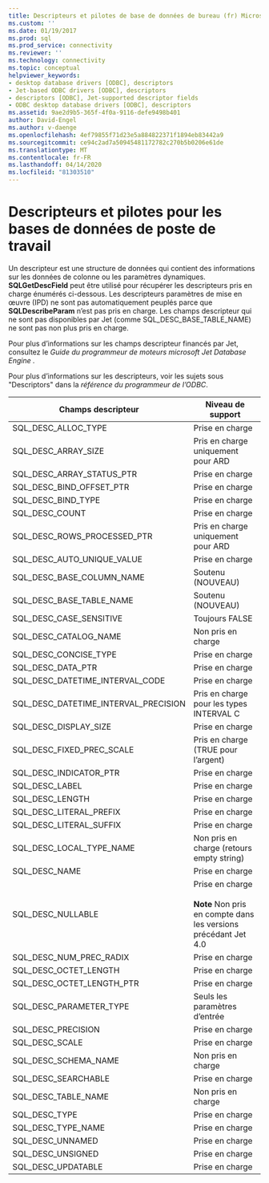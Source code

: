 ```yaml
---
title: Descripteurs et pilotes de base de données de bureau (fr) Microsoft Docs
ms.custom: ''
ms.date: 01/19/2017
ms.prod: sql
ms.prod_service: connectivity
ms.reviewer: ''
ms.technology: connectivity
ms.topic: conceptual
helpviewer_keywords:
- desktop database drivers [ODBC], descriptors
- Jet-based ODBC drivers [ODBC], descriptors
- descriptors [ODBC], Jet-supported descriptor fields
- ODBC desktop database drivers [ODBC], descriptors
ms.assetid: 9ae2d9b5-365f-4f0a-9116-defe9498b401
author: David-Engel
ms.author: v-daenge
ms.openlocfilehash: 4ef79855f71d23e5a884822371f1894eb83442a9
ms.sourcegitcommit: ce94c2ad7a50945481172782c270b5b0206e61de
ms.translationtype: MT
ms.contentlocale: fr-FR
ms.lasthandoff: 04/14/2020
ms.locfileid: "81303510"
---
```

# <a name="descriptors-and-desktop-database-drivers"></a>Descripteurs et pilotes pour les bases de données de poste de travail
Un descripteur est une structure de données qui contient des informations sur les données de colonne ou les paramètres dynamiques. **SQLGetDescField** peut être utilisé pour récupérer les descripteurs pris en charge énumérés ci-dessous. Les descripteurs paramètres de mise en œuvre (IPD) ne sont pas automatiquement peuplés parce que **SQLDescribeParam** n’est pas pris en charge. Les champs descripteur qui ne sont pas disponibles par Jet (comme SQL_DESC_BASE_TABLE_NAME) ne sont pas non plus pris en charge.  
  
 Pour plus d’informations sur les champs descripteur financés par Jet, consultez le *Guide du programmeur de moteurs microsoft Jet Database Engine .*  
  
 Pour plus d’informations sur les descripteurs, voir les sujets sous "Descriptors" dans la *référence du programmeur de l’ODBC*.  
  
|Champs descripteur|Niveau de support|  
|-----------------------|-------------------|  
|SQL_DESC_ALLOC_TYPE|Prise en charge|  
|SQL_DESC_ARRAY_SIZE|Pris en charge uniquement pour ARD|  
|SQL_DESC_ARRAY_STATUS_PTR|Prise en charge|  
|SQL_DESC_BIND_OFFSET_PTR|Prise en charge|  
|SQL_DESC_BIND_TYPE|Prise en charge|  
|SQL_DESC_COUNT|Prise en charge|  
|SQL_DESC_ROWS_PROCESSED_PTR|Pris en charge uniquement pour ARD|  
|SQL_DESC_AUTO_UNIQUE_VALUE|Prise en charge|  
|SQL_DESC_BASE_COLUMN_NAME|Soutenu (NOUVEAU)|  
|SQL_DESC_BASE_TABLE_NAME|Soutenu (NOUVEAU)|  
|SQL_DESC_CASE_SENSITIVE|Toujours FALSE|  
|SQL_DESC_CATALOG_NAME|Non pris en charge|  
|SQL_DESC_CONCISE_TYPE|Prise en charge|  
|SQL_DESC_DATA_PTR|Prise en charge|  
|SQL_DESC_DATETIME_INTERVAL_CODE|Prise en charge|  
|SQL_DESC_DATETIME_INTERVAL_PRECISION|Pris en charge pour les types INTERVAL C|  
|SQL_DESC_DISPLAY_SIZE|Prise en charge|  
|SQL_DESC_FIXED_PREC_SCALE|Pris en charge (TRUE pour l’argent)|  
|SQL_DESC_INDICATOR_PTR|Prise en charge|  
|SQL_DESC_LABEL|Prise en charge|  
|SQL_DESC_LENGTH|Prise en charge|  
|SQL_DESC_LITERAL_PREFIX|Prise en charge|  
|SQL_DESC_LITERAL_SUFFIX|Prise en charge|  
|SQL_DESC_LOCAL_TYPE_NAME|Non pris en charge (retours empty string)|  
|SQL_DESC_NAME|Prise en charge|  
|SQL_DESC_NULLABLE|Prise en charge<br /><br /> **Note** Non pris en compte dans les versions précédant Jet 4.0|  
|SQL_DESC_NUM_PREC_RADIX|Prise en charge|  
|SQL_DESC_OCTET_LENGTH|Prise en charge|  
|SQL_DESC_OCTET_LENGTH_PTR|Prise en charge|  
|SQL_DESC_PARAMETER_TYPE|Seuls les paramètres d’entrée|  
|SQL_DESC_PRECISION|Prise en charge|  
|SQL_DESC_SCALE|Prise en charge|  
|SQL_DESC_SCHEMA_NAME|Non pris en charge|  
|SQL_DESC_SEARCHABLE|Prise en charge|  
|SQL_DESC_TABLE_NAME|Non pris en charge|  
|SQL_DESC_TYPE|Prise en charge|  
|SQL_DESC_TYPE_NAME|Prise en charge|  
|SQL_DESC_UNNAMED|Prise en charge|  
|SQL_DESC_UNSIGNED|Prise en charge|  
|SQL_DESC_UPDATABLE|Prise en charge|
